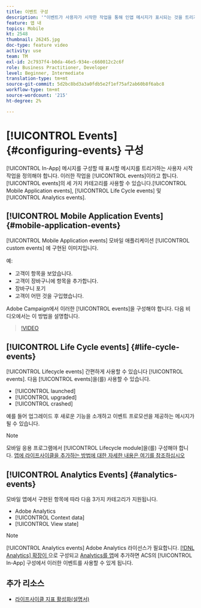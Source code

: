 ```yaml
---
title: 이벤트 구성
description: '"이벤트가 사용자가 시작한 작업을 통해 인앱 메시지가 표시되는 것을 트리거하는 방법을 이해합니다. "'
feature: 앱 내
topics: Mobile
kt: 2548
thumbnail: 26245.jpg
doc-type: feature video
activity: use
team: TM
exl-id: 2c7937f4-b0da-46e5-934e-c660012c2c6f
role: Business Practitioner, Developer
level: Beginner, Intermediate
translation-type: tm+mt
source-git-commit: 5d2bc8bd3a3a0fdb5e2f1ef75af2ab60b8f6abc8
workflow-type: tm+mt
source-wordcount: '215'
ht-degree: 2%

---
```


# [!UICONTROL Events] {#configuring-events} 구성

[!UICONTROL In-App] 메시지를 구성할 때 표시할 메시지를 트리거하는 사용자 시작 작업을 정의해야 합니다. 이러한 작업을 [!UICONTROL events]이라고 합니다. [!UICONTROL events]의 세 가지 카테고리를 사용할 수 있습니다.[!UICONTROL Mobile Application events], [!UICONTROL Life Cycle events] 및 [!UICONTROL Analytics events].

## [!UICONTROL Mobile Application Events] {#mobile-application-events}

[!UICONTROL Mobile Application events] 모바일 애플리케이션 [!UICONTROL custom events] 에 구현된 이미지입니다.

예:

* 고객이 항목을 보았습니다.
* 고객이 장바구니에 항목을 추가합니다.
* 장바구니 포기
* 고객이 어떤 것을 구입했습니다.

Adobe Campaign에서 이러한 [!UICONTROL events]을 구성해야 합니다. 다음 비디오에서는 이 방법을 설명합니다.

>[!VIDEO](https://video.tv.adobe.com/v/26245?quality=12)

## [!UICONTROL Life Cycle events]  {#life-cycle-events}

[!UICONTROL Lifecycle events] 간편하게 사용할 수 있습니다 [!UICONTROL events]. 다음 [!UICONTROL events]을(를) 사용할 수 있습니다.

* [!UICONTROL launched]
* [!UICONTROL upgraded]
* [!UICONTROL crashed]

예를 들어 업그레이드 후 새로운 기능을 소개하고 이벤트 프로모션을 제공하는 메시지가 될 수 있습니다.

>[!NOTE]
>
>모바일 응용 프로그램에서 [!UICONTROL Lifecycle module]을(를) 구성해야 합니다. [앱에 라이프사이클을 추가하는 방법에 대한 자세한 내용은 여기를 참조하십시오](https://aep-sdks.gitbook.io/docs/using-mobile-extensions/mobile-core/lifecycle)

## [!UICONTROL Analytics Events] {#analytics-events}

모바일 앱에서 구현된 항목에 따라 다음 3가지 카테고리가 지원됩니다.

* Adobe Analytics
* [!UICONTROL Context data]
* [!UICONTROL View state]

>[!NOTE]
>
>[!UICONTROL Analytics events] Adobe Analytics 라이선스가 필요합니다. [[!DNL Analytics] 확장이 ](https://aep-sdks.gitbook.io/docs/using-mobile-extensions/adobe-analytics#configure-analytics-extension-in-launch)으로 구성되고 [Analytics를 앱](https://aep-sdks.gitbook.io/docs/using-mobile-extensions/adobe-analytics#add-analytics-to-your-app)에 추가하면 ACS의 [!UICONTROL In-App] 구성에서 이러한 이벤트를 사용할 수 있게 됩니다.

## 추가 리소스

* [라이프사이클 지표 활성화(설명서)](https://aep-sdks.gitbook.io/docs/getting-started/initialize-the-sdk#enable-lifecycle-metrics)
